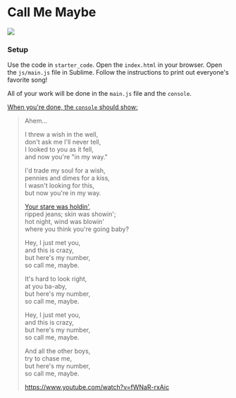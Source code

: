 # Call Me Maybe

![][the-lady-sings]

### Setup

Use the code in `starter_code`. Open the `index.html` in your browser. 
Open the `js/main.js` file in Sublime. Follow the instructions to print
out everyone's favorite song!

All of your work will be done in the `main.js` file and the `console`.

[When you're done, the `console` should show:][rap-genius]

> Ahem...   
>    
> I threw a wish in the well,   
> don't ask me I'll never tell,   
> I looked to you as it fell,   
> and now you're "in my way."   
>   
> I'd trade my soul for a wish,   
> pennies and dimes for a kiss,   
> I wasn't looking for this,   
> but now you're in my way.   
>   
> [Your stare was holdin'][sigh],   
> ripped jeans; skin was showin';   
> hot night, wind was blowin'   
> where you think you're going baby?   
>   
> Hey, I just met you,   
> and this is crazy,   
> but here's my number,   
> so call me, maybe.   
>   
> It's hard to look right,   
> at you ba-aby,   
> but here's my number,   
> so call me, maybe.   
>   
> Hey, I just met you,   
> and this is crazy,   
> but here's my number,   
> so call me, maybe.   
>   
> And all the other boys,   
> try to chase me,   
> but here's my number,   
> so call me, maybe.   
>   
> https://www.youtube.com/watch?v=fWNaR-rxAic   

<!-- LINK -->

[the-lady-sings]: http://assets.gcstatic.com/u/apps/asset_manager/uploaded/2012/09/carly-rae-jepsen---call-me-maybe-1330685529-custom-0.png
[rap-genius]:     http://genius.com/Carly-rae-jepsen-call-me-maybe-lyrics
[sigh]:           https://i.imgur.com/br5repk.jpg
